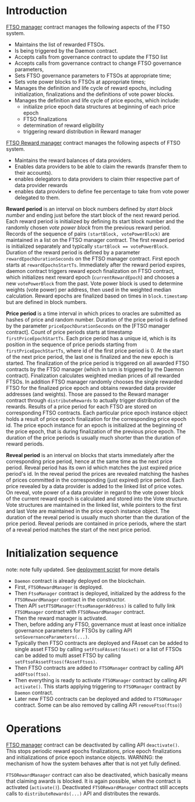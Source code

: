 
# Introduction

[FTSO manager] contract manages the following aspects of the FTSO system.

- Maintains the list of rewarded FTSOs.
- Is being triggered by the Daemon contract.
- Accepts calls from governance contract to update the FTSO list
- Accepts calls from governance contract to change FTSO governance parameters,
- Sets FTSO governance parameters to FTSOs at appropriate time;
- Sets vote power blocks to FTSOs at appropriate times;
- Manages the definition and life cycle of reward epochs, including initialization, finalizations and the definitions of vote power blocks.
- Manages the definition and life cycle of price epochs, which include:
   - initialize price epoch data structures at beginning of each price epoch
   - FTSO finalizations
   - determination of reward eligibility
   - triggering reward distribution in Reward manager

[FTSO Reward manager] contract manages the following aspects of FTSO system.

- Maintains the reward balances of data providers.
- Enables data providers to be able to claim the rewards (transfer them to their accounts).
- enables delegators to data providers to claim thier respective part of data provider rewards
- enables data providers to define fee percentage to take from vote power delegated to them.

**Reward period** is an interval on block numbers defined by *start block number* and ending just before the start block of the next reward period. Each reward period is initialized by defining its start block number and the randomly chosen *vote power block* from the previous reward period. Records of the sequence of pairs `(startBlock, votePowerBlock)` are maintained in a list on the FTSO manager contract. The first reward period is initialized separately and typically `startBlock == votePowerBlock`. Duration of the reward period is defined by a parameter `rewardEpochDurationSeconds` on the FTSO manager contract. First epoch starts at `rewardEpochsStartTs`. Immediately after the reward period expires, daemon contract triggers reward epoch finalization on FTSO contract, which initializes next reward epoch (`currentRewardEpoch`) and chooses a new `votePowerBlock` from the past. Vote power block is used to determine weights (vote power) per address, then used in the weighted median calculation. Reward epochs are finalized based on times in `block.timestamp` but are defined in block numbers.

**Price period** is a time interval in which prices to oracles are submitted as hashes of price and random number. Duration of the price period is defined by the parameter `priceEpochDurationSeconds` on the [FTSO manager contract]. Count of price periods starts at timestamp `firstPriceEpochStartTs`. Each price period has a unique id, which is its position in the sequence of price periods starting from `firstPriceEpochStartTs`, where id of the first price period is 0. At the start of the next price period, the last one is finalized and the new epoch is started. The finalization of the price period is triggered on all awarded FTSO contracts by the FTSO manager (which in turn is triggered by the Daemon contract). Finalization calculates weighted median prices of all rewarded FTSOs. In addition FTSO manager randomly chooses the single rewarded FTSO for the finalized price epoch and obtains rewarded data provider addresses (and weights). Those are passed to the Reward manager contract through `distributeRewards` to actually trigger distribution of the rewards. Results of a price period for each FTSO are stored on corresponding FTSO contracts. Each particular price epoch instance object holds a result of price epoch finalization for the corresponding price epoch id. The price epoch instance for an epoch is initialized at the beginning of the price epoch, that is during finalization of the previous price epoch. The duration of the price periods is usually much shorter than the duration of reward periods. 

**Reveal period** is an interval on blocks that starts immediately after the corresponding price period, hence at the same time as the next price period. Reveal period has its own id which matches the just expired price period's id. In the reveal period the prices are revealed matching the hashes of prices committed in the corresponding (just expired) price period. Each price revealed by a data provider is added to the linked list of price votes. On reveal, vote power of a data provider in regard to the vote power block of the current reward epoch is calculated and stored into the Vote structure. Vote structures are maintained in the linked list, while pointers to the first and last Vote are maintained in the price epoch instance object. The duration of the reveal period is usually much shorter than the duration of the price period. Reveal periods are contained in price periods, where the start of a reveal period matches the start of the next price period.

# Initialization sequence
note: note fully updated.
See [deployment script](../../scripts/deploy-contracts.ts) for more details

- `Daemon` contract is already deployed on the blockchain.
- First, `FTSORewardManager` is deployed.
- Then `FtsoManager` contract is deployed, initialized by the address fo the `FTSORewardManager` contract in the constructor.
- Then API `setFTSOManager(ftsoManagerAddress)` is called to fully link `FTSOManager` contract with `FTSORewardManager` contract.
- Then the reward manager is activated.
- Then, before adding any FTSO, governance must at least once initialize governance parameters for FTSOs by calling API `setGovernanceParameters(...)`.
- Typically then FTSO contracts are deployed and FAsset can be added to single asset FTSO by calling `setFtsoFAsset(fAsset)` or a list of FTSOs can be added to multi asset FTSO by calling `setFtsoFAssetFtsos(fAssetFtsos)`.
- Then FTSO contracts are added to `FTSOManager` contract by calling API `addFtso(ftso)`.
- Then everything is ready to activate `FTSOManager` contract by calling API `activate()`. This starts applying triggering to `FTSOManager` contract by `Daemon` contract.
- Later new FTSO contracts can be deployed and added to `FTSOManager` contract. Some can be also removed by calling API `removeFtso(ftso)`)

# Operations

[FTSO manager] contract can be deactivated by calling API `deactivate()`. This stops periodic reward epochs finalizations, price epoch finalizations and initializations of price epoch instance objects. WARNING: the mechanism of how the system behaves after that is not yet fully defined.

`FTSORewardManager` contract can also be deactivated, which basically means that claiming awards is blocked. It is again possible, when the contract is activated (`activate()`). Deactivated `FTSORewardManager` contract still accepts calls to `distributeRewards(...)` API and distributes the rewards. 

[FTSO manager]: ../../contracts/ftso/implementation/FTSOManager.sol "FTSO Manager"
[FTSO Reward manager]: ../../contracts/ftso/implementation/FTSORewarwdManager.sol "FTSO Reward Manager"
